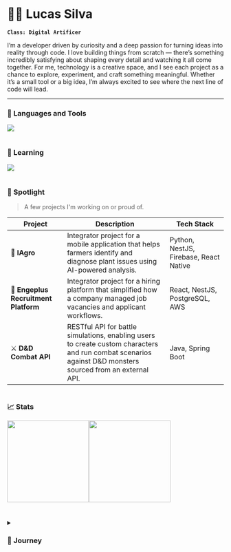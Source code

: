 # 🧙‍♂️ Lucas Silva

**`Class: Digital Artificer`**

<p>I’m a developer driven by curiosity and a deep passion for turning ideas into reality through code. I love building things from scratch — there’s something incredibly satisfying about shaping every detail and watching it all come together. For me, technology is a creative space, and I see each project as a chance to explore, experiment, and craft something meaningful. Whether it’s a small tool or a big idea, I’m always excited to see where the next line of code will lead.</p>

---

### 🧰 Languages and Tools

<div>
    <img src="https://skillicons.dev/icons?i=java,spring,hibernate,typescript,angular,python,postman,fastapi,git,vscode,idea,mysql,postgres" />
</div>

#

### 🌱 Learning

<div>
    <img src="https://skillicons.dev/icons?i=mongodb,kotlin,docker,firebase,nestjs" />
</div>

#

### 🚀 Spotlight

> A few projects I'm working on or proud of.

| Project | Description | Tech Stack |
|--------|-------------|------------|
| 🌾 **IAgro** | Integrator project for a mobile application that helps farmers identify and diagnose plant issues using AI-powered analysis. | Python, NestJS, Firebase, React Native |
| 💼 **Engeplus Recruitment Platform** | Integrator project for a hiring platform that simplified how a company managed job vacancies and applicant workflows. | React, NestJS, PostgreSQL, AWS |
| ⚔ **D&D Combat API** | RESTful API for battle simulations, enabling users to create custom characters and run combat scenarios against D&D monsters sourced from an external API. | Java, Spring Boot |


#

### 📈 Stats

<div style="display: flex; flex-direction: row;">
<img height=190 align="center" src="https://github-readme-stats.vercel.app/api?username=lorrust&show_icons=true&hide_border=true&rank_icon=github&theme=material-palenight" />
<img height=190 align="center" src="https://github-readme-stats.vercel.app/api/top-langs/?username=lorrust&layout=compact&card_width=320&hide_border=true&theme=material-palenight" />
</div>

#

<details>
  <summary><h3>🌌 Journey</summary>
      <p>My journey into software started back in high school, sparked by a fascination with how games work behind the scenes — the logic, the mechanics, all of it. That curiosity quickly turned into a passion for creating experiences that others could enjoy. I started exploring with things like Arduino, electronics, and even block-based languages like Scratch, just to see what I could make.</p>
      <p>As I got deeper into tech, I found myself drawn to the structure and creativity of programming. Learning the basics of logic and syntax opened up a whole new world where I could blend problem-solving with imagination — building things that once only existed in my head.</p> <p>Fast forward to today, I’m studying software engineering at a top university in my region. I’ve had the chance to explore different areas of development, especially where logic and creativity meet. With a strong love for gaming still at my core, I’ve been diving into game development — bringing ideas to life and learning a ton along the way.</p>
</details>
